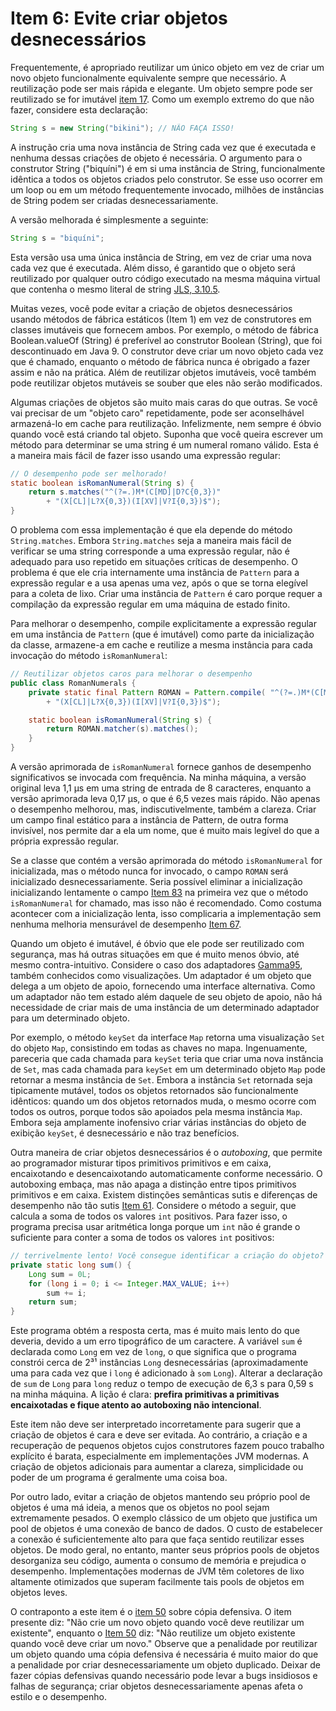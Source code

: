 # Item 6: Evite criar objetos desnecessários

Frequentemente, é apropriado reutilizar um único objeto em vez de criar um novo objeto funcionalmente equivalente sempre que necessário. A reutilização pode ser mais rápida e elegante. Um objeto sempre pode ser reutilizado se for imutável [item 17](). Como um exemplo extremo do que não fazer, considere esta declaração:

```java
String s = new String("bikini"); // NÃO FAÇA ISSO!
```

A instrução cria uma nova instância de String cada vez que é executada e nenhuma dessas criações de objeto é necessária. O argumento para o construtor String ("biquíni") é em si uma instância de String, funcionalmente idêntica a todos os objetos criados pelo construtor. Se esse uso ocorrer em um loop ou em um método frequentemente invocado, milhões de instâncias de String podem ser criadas desnecessariamente.

A versão melhorada é simplesmente a seguinte:

```java
String s = "biquíni";
```

Esta versão usa uma única instância de String, em vez de criar uma nova cada vez que é executada. Além disso, é garantido que o objeto será reutilizado por qualquer outro código executado na mesma máquina virtual que contenha o mesmo literal de string [JLS, 3.10.5](https://docs.oracle.com/javase/specs/jls/se16/html/jls-3.html#jls-3.10.5).

Muitas vezes, você pode evitar a criação de objetos desnecessários usando métodos de fábrica estáticos (Item 1) em vez de construtores em classes imutáveis que fornecem ambos. Por exemplo, o método de fábrica Boolean.valueOf (String) é preferível ao construtor Boolean (String), que foi descontinuado em Java 9. O construtor deve criar um novo objeto cada vez que é chamado, enquanto o método de fábrica nunca é obrigado a fazer assim e não na prática. Além de reutilizar objetos imutáveis, você também pode reutilizar objetos mutáveis se souber que eles não serão modificados.

Algumas criações de objetos são muito mais caras do que outras. Se você vai precisar de um "objeto caro" repetidamente, pode ser aconselhável armazená-lo em cache para reutilização. Infelizmente, nem sempre é óbvio quando você está criando tal objeto. Suponha que você queira escrever um método para determinar se uma string é um numeral romano válido. Esta é a maneira mais fácil de fazer isso usando uma expressão regular:

```java
// O desempenho pode ser melhorado!
static boolean isRomanNumeral(String s) {
    return s.matches("^(?=.)M*(C[MD]|D?C{0,3})"
        + "(X[CL]|L?X{0,3})(I[XV]|V?I{0,3})$");
}

```

O problema com essa implementação é que ela depende do método `String.matches`. Embora `String.matches` seja a maneira mais fácil de verificar se uma string corresponde a uma expressão regular, não é adequado para uso repetido em situações críticas de desempenho. O problema é que ele cria internamente uma instância de `Pattern` para a expressão regular e a usa apenas uma vez, após o que se torna elegível para a coleta de lixo. Criar uma instância de `Pattern` é caro porque requer a compilação da expressão regular em uma máquina de estado finito.

Para melhorar o desempenho, compile explicitamente a expressão regular em uma instância de `Pattern` (que é imutável) como parte da inicialização da classe, armazene-a em cache e reutilize a mesma instância para cada invocação do método `isRomanNumeral`:

```java
// Reutilizar objetos caros para melhorar o desempenho
public class RomanNumerals {
    private static final Pattern ROMAN = Pattern.compile( "^(?=.)M*(C[MD]|D?C{0,3})"
        + "(X[CL]|L?X{0,3})(I[XV]|V?I{0,3})$");

    static boolean isRomanNumeral(String s) {
        return ROMAN.matcher(s).matches();
    }
}

```

A versão aprimorada de `isRomanNumeral` fornece ganhos de desempenho significativos se invocada com frequência. Na minha máquina, a versão original leva 1,1 µs em uma string de entrada de 8 caracteres, enquanto a versão aprimorada leva 0,17 µs, o que é 6,5 vezes mais rápido. Não apenas o desempenho melhorou, mas, indiscutivelmente, também a clareza. Criar um campo final estático para a instância de Pattern, de outra forma invisível, nos permite dar a ela um nome, que é muito mais legível do que a própria expressão regular.

Se a classe que contém a versão aprimorada do método `isRomanNumeral` for inicializada, mas o método nunca for invocado, o campo `ROMAN` será inicializado desnecessariamente. Seria possível eliminar a inicialização inicializando lentamente o campo [Item 83]() na primeira vez que o método `isRomanNumeral` for chamado, mas isso não é recomendado. Como costuma acontecer com a inicialização lenta, isso complicaria a implementação sem nenhuma melhoria mensurável de desempenho [Item 67]().

Quando um objeto é imutável, é óbvio que ele pode ser reutilizado com segurança, mas há outras situações em que é muito menos óbvio, até mesmo contra-intuitivo. Considere o caso dos adaptadores [Gamma95](), também conhecidos como visualizações. Um adaptador é um objeto que delega a um objeto de apoio, fornecendo uma interface alternativa. Como um adaptador não tem estado além daquele de seu objeto de apoio, não há necessidade de criar mais de uma instância de um determinado adaptador para um determinado objeto.

Por exemplo, o método `keySet` da interface `Map` retorna uma visualização `Set` do objeto `Map`, consistindo em todas as chaves no mapa. Ingenuamente, pareceria que cada chamada para `keySet` teria que criar uma nova instância de `Set`, mas cada chamada para `keySet` em um determinado objeto `Map` pode retornar a mesma instância de `Set`. Embora a instância `Set` retornada seja tipicamente mutável, todos os objetos retornados são funcionalmente idênticos: quando um dos objetos retornados muda, o mesmo ocorre com todos os outros, porque todos são apoiados pela mesma instância `Map`. Embora seja amplamente inofensivo criar várias instâncias do objeto de exibição `keySet`, é desnecessário e não traz benefícios.

Outra maneira de criar objetos desnecessários é o *autoboxing*, que permite ao programador misturar tipos primitivos primitivos e em caixa, encaixotando e desencaixotando automaticamente conforme necessário. O autoboxing embaça, mas não apaga a distinção entre tipos primitivos primitivos e em caixa. Existem distinções semânticas sutis e diferenças de desempenho não tão sutis [Item 61](). Considere o método a seguir, que calcula a soma de todos os valores `int` positivos. Para fazer isso, o programa precisa usar aritmética longa porque um `int` não é grande o suficiente para conter a soma de todos os valores `int` positivos:

``` java
// terrivelmente lento! Você consegue identificar a criação do objeto?
private static long sum() {
    Long sum = 0L;
    for (long i = 0; i <= Integer.MAX_VALUE; i++)
        sum += i;
    return sum;
}

```

Este programa obtém a resposta certa, mas é muito mais lento do que deveria, devido a um erro tipográfico de um caractere. A variável `sum` é declarada como `Long` em vez de `long`, o que significa que o programa constrói cerca de 2³¹ instâncias `Long` desnecessárias (aproximadamente uma para cada vez que i `long` é adicionado à `som` `Long`). Alterar a declaração de `sum` de `Long` para `long` reduz o tempo de execução de 6,3 s para 0,59 s na minha máquina. A lição é clara: **prefira primitivas a primitivas encaixotadas e fique atento ao autoboxing não intencional**.

Este item não deve ser interpretado incorretamente para sugerir que a criação de objetos é cara e deve ser evitada. Ao contrário, a criação e a recuperação de pequenos objetos cujos construtores fazem pouco trabalho explícito é barata, especialmente em implementações JVM modernas. A criação de objetos adicionais para aumentar a clareza, simplicidade ou poder de um programa é geralmente uma coisa boa.

Por outro lado, evitar a criação de objetos mantendo seu próprio pool de objetos é uma má ideia, a menos que os objetos no pool sejam extremamente pesados. O exemplo clássico de um objeto que justifica um pool de objetos é uma conexão de banco de dados. O custo de estabelecer a conexão é suficientemente alto para que faça sentido reutilizar esses objetos. De modo geral, no entanto, manter seus próprios pools de objetos desorganiza seu código, aumenta o consumo de memória e prejudica o desempenho. Implementações modernas de JVM têm coletores de lixo altamente otimizados que superam facilmente tais pools de objetos em objetos leves.

O contraponto a este item é o [item 50]() sobre cópia defensiva. O item presente diz: "Não crie um novo objeto quando você deve reutilizar um existente", enquanto o [Item 50]() diz: "Não reutilize um objeto existente quando você deve criar um novo." Observe que a penalidade por reutilizar um objeto quando uma cópia defensiva é necessária é muito maior do que a penalidade por criar desnecessariamente um objeto duplicado. Deixar de fazer cópias defensivas quando necessário pode levar a bugs insidiosos e falhas de segurança; criar objetos desnecessariamente apenas afeta o estilo e o desempenho.